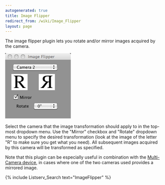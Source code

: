 ```yaml
---
autogenerated: true
title: Image Flipper
redirect_from: /wiki/Image_Flipper
layout: page
---
```


The image flipper plugin lets you rotate and/or mirror images acquired
by the camera.

![](media/ImageFlipper.png "ImageFlipper.png")

Select the camera that the image transformation should apply to in the
top-most dropdown menu. Use the "Mirror" checkbox and "Rotate" dropdown
menu to specify the desired transformation (look at the image of the
letter "R" to make sure you get what you need). All subsequent images
acquired by this camera will be transformed as specified.

Note that this plugin can be especially useful in combination with the
[Multi-Camera device](Utilities#multi-camera "wikilink"), in cases where
one of the two cameras used provides a mirrored image.

{% include Listserv_Search text="ImageFlipper" %}

